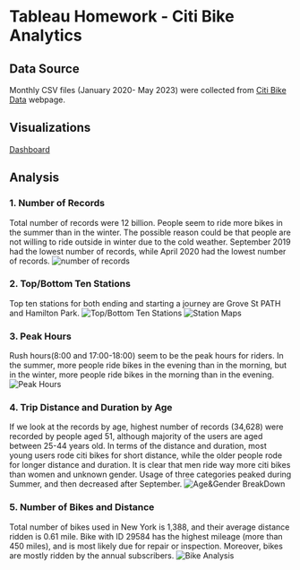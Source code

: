 # Tableau Homework - Citi Bike Analytics

## Data Source
Monthly CSV files (January 2020- May 2023) were collected from [Citi Bike Data](https://www.citibikenyc.com/system-data) webpage.

## Visualizations
[Dashboard](https://public.tableau.com/shared/W7J4RDNFR?:display_count=n&:origin=viz_share_link)


## Analysis

### 1. Number of Records
Total number of records were 12 billion. People seem to ride more bikes in the summer than in the winter. The possible reason could be that people are not willing to ride outside in winter due to the cold weather.
September 2019 had the lowest number of records, while April 2020 had the lowest number of records.
![number of records](Images/number_of_records.png)


### 2. Top/Bottom Ten Stations
Top ten stations for both ending and starting a journey are Grove St PATH and Hamilton Park.
![Top/Bottom Ten Stations](Images/top_bottom_ten_stations.png)
![Station Maps](Images/maps.png)


### 3. Peak Hours
Rush hours(8:00 and 17:00-18:00) seem to be the peak hours for riders.
In the summer, more people ride bikes in the evening than in the morning, but in the winter, more people ride bikes in the morning than in the evening.
![Peak Hours](Images/peak_hours.png)


### 4. Trip Distance and Duration by Age
If we look at the records by age, highest number of records (34,628) were recorded by people aged 51, although majority of the users are aged between 25-44 years old. 
In terms of the distance and duration, most young users rode citi bikes for short distance, while the older people rode for longer distance and duration.
It is clear that men ride way more citi bikes than women and unknown gender. Usage of three categories peaked during Summer, and then decreased after September.
![Age&Gender BreakDown](Images/age_gender_breakdown.png)


### 5. Number of Bikes and Distance
Total number of bikes used in New York is 1,388, and their average distance ridden is 0.61 mile.
Bike with ID 29584 has the highest mileage (more than 450 miles), and is most likely due for repair or inspection.
Moreover, bikes are mostly ridden by the annual subscribers.
![Bike Analysis](Images/bike_stats.png)

